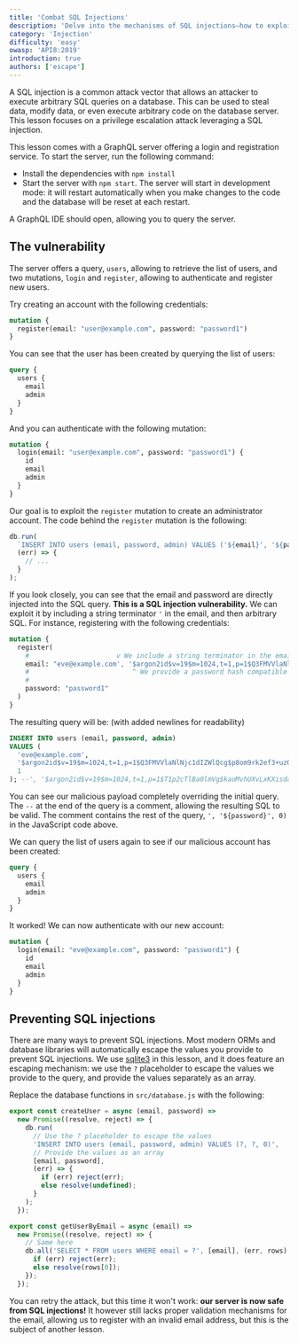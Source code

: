 ```yaml
---
title: 'Combat SQL Injections'
description: 'Delve into the mechanisms of SQL injections—how to exploit them and the strategies for preventing this enduring vulnerability.'
category: 'Injection'
difficulty: 'easy'
owasp: 'API8:2019'
introduction: true
authors: ['escape']
---
```


A SQL injection is a common attack vector that allows an attacker to execute arbitrary SQL queries on a database. This can be used to steal data, modify data, or even execute arbitrary code on the database server. This lesson focuses on a privilege escalation attack leveraging a SQL injection.

This lesson comes with a GraphQL server offering a login and registration service. To start the server, run the following command:

- Install the dependencies with `npm install`
- Start the server with `npm start`. The server will start in development mode: it will restart automatically when you make changes to the code and the database will be reset at each restart.

A GraphQL IDE should open, allowing you to query the server.

## The vulnerability

The server offers a query, `users`, allowing to retrieve the list of users, and two mutations, `login` and `register`, allowing to authenticate and register new users.

Try creating an account with the following credentials:

```graphql
mutation {
  register(email: "user@example.com", password: "password1")
}
```

You can see that the user has been created by querying the list of users:

```graphql
query {
  users {
    email
    admin
  }
}
```

And you can authenticate with the following mutation:

```graphql
mutation {
  login(email: "user@example.com", password: "password1") {
    id
    email
    admin
  }
}
```

Our goal is to exploit the `register` mutation to create an administrator account. The code behind the `register` mutation is the following:

```js
db.run(
  `INSERT INTO users (email, password, admin) VALUES ('${email}', '${password}', 0)`,
  (err) => {
    // ...
  }
);
```

If you look closely, you can see that the email and password are directly injected into the SQL query. **This is a SQL injection vulnerability.** We can exploit it by including a string terminator `'` in the email, and then arbitrary SQL. For instance, registering with the following credentials:

```graphql
mutation {
  register(
    #                      v We include a string terminator in the email
    email: "eve@example.com', '$argon2id$v=19$m=1024,t=1,p=1$Q3FMVVlaNlNjc1dIZWlQcg$p8om9rk2ef3+uzO8Hg0Gwhnx1+1vIll2qDiiWBACrUw', 1); --"
    #                          ^ We provide a password hash compatible with the server                                            ^
    #                                                                                                  We set the admin flag to 1 |
    password: "password1"
  )
}
```

The resulting query will be: (with added newlines for readability)

```sql
INSERT INTO users (email, password, admin)
VALUES (
  'eve@example.com',
  '$argon2id$v=19$m=1024,t=1,p=1$Q3FMVVlaNlNjc1dIZWlQcg$p8om9rk2ef3+uzO8Hg0Gwhnx1+1vIll2qDiiWBACrUw',
  1
); --', '$argon2id$v=19$m=1024,t=1,p=1$T1p2cTlBa0lmVg$kaoMvhUXvLxKXisdaky0kGZU2hoKD5tncvkKQkANagU', 0)
```

You can see our malicious payload completely overriding the initial query. The `--` at the end of the query is a comment, allowing the resulting SQL to be valid. The comment contains the rest of the query, `', '${password}', 0)` in the JavaScript code above.

We can query the list of users again to see if our malicious account has been created:

```graphql
query {
  users {
    email
    admin
  }
}
```

It worked! We can now authenticate with our new account:

```graphql
mutation {
  login(email: "eve@example.com", password: "password1") {
    id
    email
    admin
  }
}
```

## Preventing SQL injections

There are many ways to prevent SQL injections. Most modern ORMs and database libraries will automatically escape the values you provide to prevent SQL injections. We use [sqlite3](https://www.npmjs.com/package/sqlite3) in this lesson, and it does feature an escaping mechanism: we use the `?` placeholder to escape the values we provide to the query, and provide the values separately as an array.

Replace the database functions in `src/database.js` with the following:

```js
export const createUser = async (email, password) =>
  new Promise((resolve, reject) => {
    db.run(
      // Use the ? placeholder to escape the values
      'INSERT INTO users (email, password, admin) VALUES (?, ?, 0)',
      // Provide the values as an array
      [email, password],
      (err) => {
        if (err) reject(err);
        else resolve(undefined);
      }
    );
  });

export const getUserByEmail = async (email) =>
  new Promise((resolve, reject) => {
    // Same here
    db.all('SELECT * FROM users WHERE email = ?', [email], (err, rows) => {
      if (err) reject(err);
      else resolve(rows[0]);
    });
  });
```

You can retry the attack, but this time it won't work: **our server is now safe from SQL injections!** It however still lacks proper validation mechanisms for the email, allowing us to register with an invalid email address, but this is the subject of another lesson.
